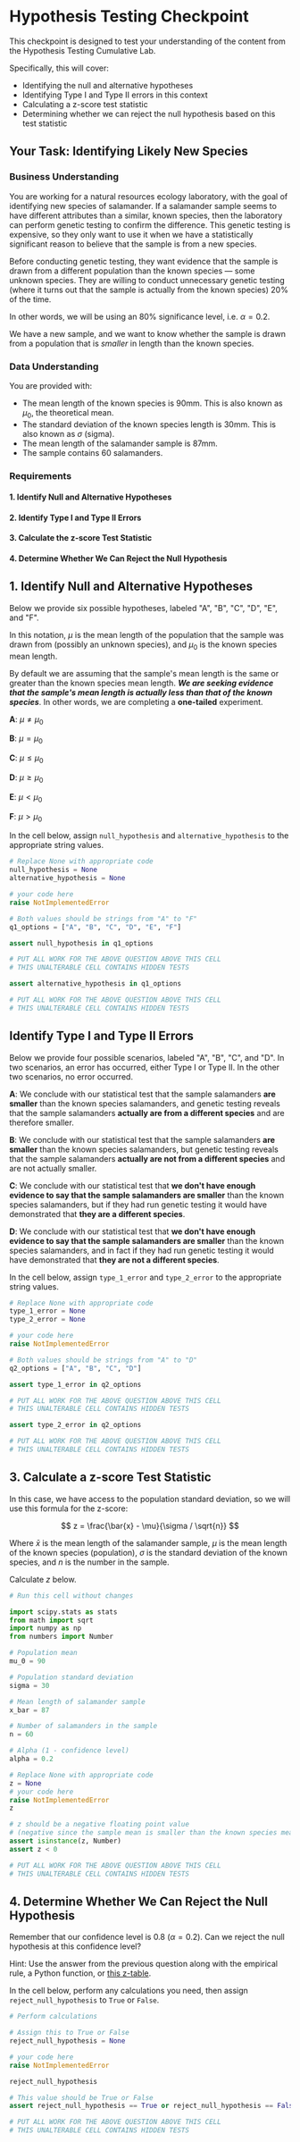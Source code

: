 # Hypothesis Testing Checkpoint

This checkpoint is designed to test your understanding of the content from the Hypothesis Testing Cumulative Lab.

Specifically, this will cover:

* Identifying the null and alternative hypotheses
* Identifying Type I and Type II errors in this context
* Calculating a z-score test statistic
* Determining whether we can reject the null hypothesis based on this test statistic

## Your Task: Identifying Likely New Species

### Business Understanding

You are working for a natural resources ecology laboratory, with the goal of identifying new species of salamander. If a salamander sample seems to have different attributes than a similar, known species, then the laboratory can perform genetic testing to confirm the difference. This genetic testing is expensive, so they only want to use it when we have a statistically significant reason to believe that the sample is from a new species.

Before conducting genetic testing, they want evidence that the sample is drawn from a different population than the known species — some unknown species. They are willing to conduct unnecessary genetic testing (where it turns out that the sample is actually from the known species) 20% of the time.

In other words, we will be using an 80% significance level, i.e. $\alpha = 0.2$.

We have a new sample, and we want to know whether the sample is drawn from a population that is _smaller_ in length than the known species.

### Data Understanding

You are provided with:

* The mean length of the known species is 90mm. This is also known as $\mu_0$, the theoretical mean.
* The standard deviation of the known species length is 30mm. This is also known as $\sigma$ (sigma).
* The mean length of the salamander sample is 87mm.
* The sample contains 60 salamanders.

### Requirements

#### 1. Identify Null and Alternative Hypotheses

#### 2. Identify Type I and Type II Errors

#### 3. Calculate the z-score Test Statistic

#### 4. Determine Whether We Can Reject the Null Hypothesis

## 1. Identify Null and Alternative Hypotheses

Below we provide six possible hypotheses, labeled "A", "B", "C", "D", "E", and "F".

In this notation, $\mu$ is the mean length of the population that the sample was drawn from (possibly an unknown species), and $\mu_0$ is the known species mean length.

By default we are assuming that the sample's mean length is the same or greater than the known species mean length. ***We are seeking evidence that the sample's mean length is actually less than that of the known species***. In other words, we are completing a **one-tailed** experiment.

**A**: $\mu \neq \mu_0$

**B**: $\mu = \mu_0$

**C**: $\mu \leq \mu_0$

**D**: $\mu \geq \mu_0$

**E**: $\mu \lt \mu_0$

**F**: $\mu \gt \mu_0$

In the cell below, assign `null_hypothesis` and `alternative_hypothesis` to the appropriate string values.


```python
# Replace None with appropriate code
null_hypothesis = None
alternative_hypothesis = None

# your code here
raise NotImplementedError
```


```python
# Both values should be strings from "A" to "F"
q1_options = ["A", "B", "C", "D", "E", "F"]

assert null_hypothesis in q1_options

# PUT ALL WORK FOR THE ABOVE QUESTION ABOVE THIS CELL
# THIS UNALTERABLE CELL CONTAINS HIDDEN TESTS
```


```python
assert alternative_hypothesis in q1_options

# PUT ALL WORK FOR THE ABOVE QUESTION ABOVE THIS CELL
# THIS UNALTERABLE CELL CONTAINS HIDDEN TESTS
```

## Identify Type I and Type II Errors

Below we provide four possible scenarios, labeled "A", "B", "C", and "D". In two scenarios, an error has occurred, either Type I or Type II. In the other two scenarios, no error occurred.

**A**: We conclude with our statistical test that the sample salamanders **are smaller** than the known species salamanders, and genetic testing reveals that the sample salamanders **actually are from a different species** and are therefore smaller.

**B**: We conclude with our statistical test that the sample salamanders **are smaller** than the known species salamanders, but genetic testing reveals that the sample salamanders **actually are not from a different species** and are not actually smaller.

**C**: We conclude with our statistical test that **we don't have enough evidence to say that the sample salamanders are smaller** than the known species salamanders, but if they had run genetic testing it would have demonstrated that **they are a different species**.

**D**: We conclude with our statistical test that **we don't have enough evidence to say that the sample salamanders are smaller** than the known species salamanders, and in fact if they had run genetic testing it would have demonstrated that **they are not a different species**.

In the cell below, assign `type_1_error` and `type_2_error` to the appropriate string values.


```python
# Replace None with appropriate code
type_1_error = None
type_2_error = None

# your code here
raise NotImplementedError
```


```python
# Both values should be strings from "A" to "D"
q2_options = ["A", "B", "C", "D"]

assert type_1_error in q2_options

# PUT ALL WORK FOR THE ABOVE QUESTION ABOVE THIS CELL
# THIS UNALTERABLE CELL CONTAINS HIDDEN TESTS
```


```python
assert type_2_error in q2_options

# PUT ALL WORK FOR THE ABOVE QUESTION ABOVE THIS CELL
# THIS UNALTERABLE CELL CONTAINS HIDDEN TESTS
```

## 3. Calculate a z-score Test Statistic

In this case, we have access to the population standard deviation, so we will use this formula for the z-score:

$$ z = \frac{\bar{x} - \mu}{\sigma / \sqrt{n}} $$

Where $\bar{x}$ is the mean length of the salamander sample, $\mu$ is the mean length of the known species (population), $\sigma$ is the standard deviation of the known species, and $n$ is the number in the sample.

Calculate $z$ below.


```python
# Run this cell without changes

import scipy.stats as stats
from math import sqrt
import numpy as np
from numbers import Number

# Population mean
mu_0 = 90

# Population standard deviation
sigma = 30

# Mean length of salamander sample
x_bar = 87

# Number of salamanders in the sample
n = 60

# Alpha (1 - confidence level)
alpha = 0.2
```


```python
# Replace None with appropriate code
z = None
# your code here
raise NotImplementedError
z
```


```python
# z should be a negative floating point value
# (negative since the sample mean is smaller than the known species mean)
assert isinstance(z, Number)
assert z < 0

# PUT ALL WORK FOR THE ABOVE QUESTION ABOVE THIS CELL
# THIS UNALTERABLE CELL CONTAINS HIDDEN TESTS
```

## 4. Determine Whether We Can Reject the Null Hypothesis

Remember that our confidence level is 0.8 ($\alpha = 0.2$). Can we reject the null hypothesis at this confidence level?

Hint: Use the answer from the previous question along with the empirical rule, a Python function, or [this z-table](https://www.math.arizona.edu/~rsims/ma464/standardnormaltable.pdf).

In the cell below, perform any calculations you need, then assign `reject_null_hypothesis` to `True` or `False`.


```python
# Perform calculations

# Assign this to True or False
reject_null_hypothesis = None

# your code here
raise NotImplementedError

reject_null_hypothesis
```


```python
# This value should be True or False
assert reject_null_hypothesis == True or reject_null_hypothesis == False

# PUT ALL WORK FOR THE ABOVE QUESTION ABOVE THIS CELL
# THIS UNALTERABLE CELL CONTAINS HIDDEN TESTS
```
